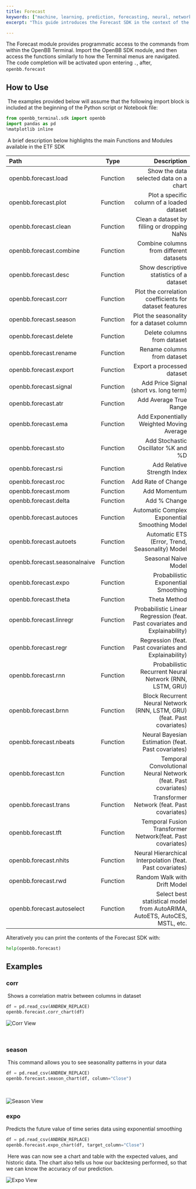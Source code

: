 ```yaml
---
title: Forecast
keywords: ["machine, learning, prediction, forecasting, neural, network, linear, regression, time, series, scripts, data, mining, cleaning, transformer, analyst, equity, research, api, sdk, application, python, notebook, jupyter"]
excerpt: "This guide introduces the Forecast SDK in the context of the OpenBB SDK."

---
```


The Forecast module provides programmatic access to the commands from within the OpenBB Terminal. Import the OpenBB SDK module, and then access the functions similarly to how the Terminal menus are navigated. The code completion will be activated upon entering `.`, after, `openbb.forecast`
​
## How to Use
​
The examples provided below will assume that the following import block is included at the beginning of the Python script or Notebook file:
​
```python
from openbb_terminal.sdk import openbb
import pandas as pd
%matplotlib inline
```
​
A brief description below highlights the main Functions and Modules available in the ETF SDK

|Path |Type | Description |
| :--------- | :---------: | ----------: |
|openbb.forecast.load |Function |Show the data selected data on a chart |
|openbb.forecast.plot |Function |Plot a specific column of a loaded dataset |
|openbb.forecast.clean |Function |Clean a dataset by filling or dropping NaNs |
|openbb.forecast.combine |Function |Combine columns from different datasets |
|openbb.forecast.desc |Function |Show descriptive statistics of a dataset |
|openbb.forecast.corr |Function |Plot the correlation coefficients for dataset features |
|openbb.forecast.season |Function |Plot the seasonality for a dataset column |
|openbb.forecast.delete |Function |Delete columns from dataset |
|openbb.forecast.rename |Function |Rename columns from dataset |
|openbb.forecast.export |Function |Export a processed dataset |
|openbb.forecast.signal |Function |Add Price Signal (short vs. long term) |
|openbb.forecast.atr |Function |Add Average True Range |
|openbb.forecast.ema |Function |Add Exponentially Weighted Moving Average |
|openbb.forecast.sto |Function |Add Stochastic Oscillator %K and %D |
|openbb.forecast.rsi |Function |Add Relative Strength Index |
|openbb.forecast.roc |Function |Add Rate of Change |
|openbb.forecast.mom |Function |Add Momentum |
|openbb.forecast.delta |Function |Add % Change |
|openbb.forecast.autoces |Function |Automatic Complex Exponential Smoothing Model |
|openbb.forecast.autoets |Function |Automatic ETS (Error, Trend, Seasonality) Model |
|openbb.forecast.seasonalnaive |Function |Seasonal Naive Model |
|openbb.forecast.expo |Function |Probabilistic Exponential Smoothing |
|openbb.forecast.theta |Function |Theta Method |
|openbb.forecast.linregr |Function |Probabilistic Linear Regression (feat. Past covariates and Explainability) |
|openbb.forecast.regr |Function |Regression (feat. Past covariates and Explainability) |
|openbb.forecast.rnn |Function |Probabilistic Recurrent Neural Network (RNN, LSTM, GRU) |
|openbb.forecast.brnn |Function |Block Recurrent Neural Network (RNN, LSTM, GRU) (feat. Past covariates) |
|openbb.forecast.nbeats |Function |Neural Bayesian Estimation (feat. Past covariates) |
|openbb.forecast.tcn |Function |Temporal Convolutional Neural Network (feat. Past covariates) |
|openbb.forecast.trans |Function |Transformer Network (feat. Past covariates) |
|openbb.forecast.tft |Function |Temporal Fusion Transformer Network(feat. Past covariates) |
|openbb.forecast.nhits |Function |Neural Hierarchical Interpolation (feat. Past covariates) |
|openbb.forecast.rwd |Function |Random Walk with Drift Model  |
|openbb.forecast.autoselect |Function |Select best statistical model from AutoARIMA, AutoETS, AutoCES, MSTL, etc. |

Alteratively you can print the contents of the Forecast SDK with:
​
```python
help(openbb.forecast)
```

## Examples

### corr
​
Shows a correlation matrix between columns in dataset
​
```python
df = pd.read_csv(ANDREW_REPLACE)
openbb.forecast.corr_chart(df)
```
![Corr View](https://user-images.githubusercontent.com/72827203/202424217-b549b6e7-b121-4273-a7d9-b478e89cd65a.png)

​
### season
​
This command allows you to see seasonality patterns in your data

```python
df = pd.read_csv(ANDREW_REPLACE)
openbb.forecast.season_chart(df, column="Close")
```
​

![Season View](https://user-images.githubusercontent.com/72827203/202426763-ae0b5e49-a570-47d8-9558-3b3530e72b0d.png)
​
### expo

Predicts the future value of time series data using exponential smoothing
​
```python
df = pd.read_csv(ANDREW_REPLACE)
openbb.forecast.expo_chart(df, target_column="Close")
```
​
Here was can now see a chart and table with the expected values, and historic data. The chart also tells us how our backtesing performed, so that we can know the accuracy of our prediction.
​

![Expo View](https://user-images.githubusercontent.com/72827203/202429347-b3ab488d-d4f6-42bb-80d1-c66b3c5a92df.png)
​

